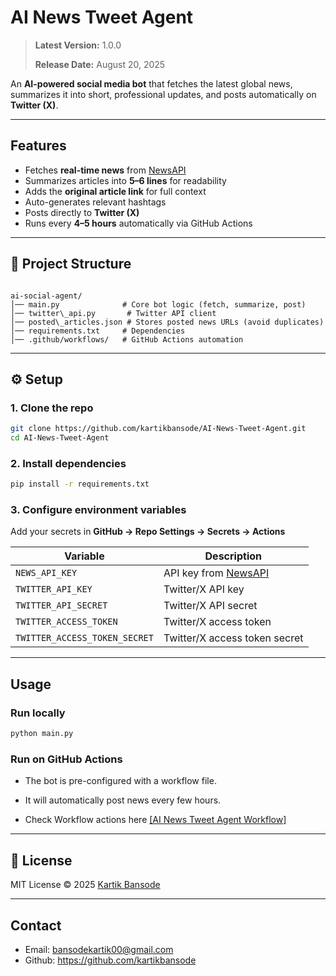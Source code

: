 # AI News Tweet Agent  

>**Latest Version:** 1.0.0
>
>**Release Date:** August 20, 2025  

An **AI-powered social media bot** that fetches the latest global news, summarizes it into short, professional updates, and posts automatically on **Twitter (X)**. 

---

##  Features  
-  Fetches **real-time news** from [NewsAPI](https://newsapi.org/)  
-  Summarizes articles into **5–6 lines** for readability  
-  Adds the **original article link** for full context  
-  Auto-generates relevant hashtags
-  Posts directly to **Twitter (X)**  
-  Runs every **4–5 hours** automatically via GitHub Actions  

---

## 📂 Project Structure  
```

ai-social-agent/
│── main.py              # Core bot logic (fetch, summarize, post)
│── twitter\_api.py       # Twitter API client
│── posted\_articles.json # Stores posted news URLs (avoid duplicates)
│── requirements.txt     # Dependencies
│── .github/workflows/   # GitHub Actions automation

````

---

## ⚙️ Setup  

### 1. Clone the repo  
```bash
git clone https://github.com/kartikbansode/AI-News-Tweet-Agent.git
cd AI-News-Tweet-Agent
````

### 2. Install dependencies

```bash
pip install -r requirements.txt
```

### 3. Configure environment variables

Add your secrets in **GitHub → Repo Settings → Secrets → Actions**

| Variable                      | Description                                  |
| ----------------------------- | -------------------------------------------- |
| `NEWS_API_KEY`                | API key from [NewsAPI](https://newsapi.org/) |
| `TWITTER_API_KEY`             | Twitter/X API key                            |
| `TWITTER_API_SECRET`          | Twitter/X API secret                         |
| `TWITTER_ACCESS_TOKEN`        | Twitter/X access token                       |
| `TWITTER_ACCESS_TOKEN_SECRET` | Twitter/X access token secret                |

---

##  Usage

### Run locally

```bash
python main.py
```

### Run on GitHub Actions

* The bot is pre-configured with a workflow file.
* It will automatically post news every few hours.

* Check Workflow actions here [[AI News Tweet Agent Workflow]](https://github.com/kartikbansode/AI-News-Tweet-Agent/actions)  

---


## 📜 License

MIT License © 2025 [Kartik Bansode](https://github.com/kartikbansode)

---

## Contact
- Email: bansodekartik00@gmail.com
- Github: https://github.com/kartikbansode



